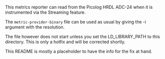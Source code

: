This metrics reporter can read from the Picolog HRDL ADC-24 when it is instrumented via the Streaming feature.

The `metric-provider-binary` file can be used as usual by giving the -i argument with the resolution.

The file however does not start unless you set the LD_LIBRARY_PATH to this directory.
This is only a hotfix and will be corrected shortly.

This README is mostly a placeholder to have the info for the fix at hand.
